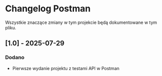 # Changelog Postman

Wszystkie znaczące zmiany w tym projekcie będą dokumentowane w tym pliku.

## [1.0] - 2025-07-29
### Dodano
- Pierwsze wydanie projektu z testami API w Postman